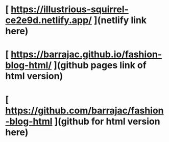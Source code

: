 # [ https://illustrious-squirrel-ce2e9d.netlify.app/ ](netlify link here)
# [ https://barrajac.github.io/fashion-blog-html/ ](github pages link of html version)
# [ https://github.com/barrajac/fashion-blog-html ](github for html version here)
